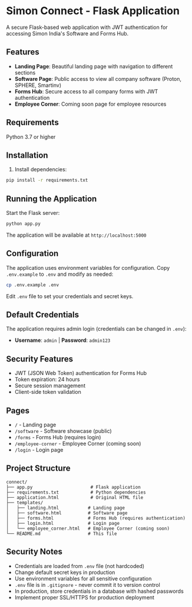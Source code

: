 # Simon Connect - Flask Application

A secure Flask-based web application with JWT authentication for accessing Simon India's Software and Forms Hub.

## Features

- **Landing Page**: Beautiful landing page with navigation to different sections
- **Software Page**: Public access to view all company software (Proton, SPHERE, Smartinv)
- **Forms Hub**: Secure access to all company forms with JWT authentication
- **Employee Corner**: Coming soon page for employee resources

## Requirements

Python 3.7 or higher

## Installation

1. Install dependencies:
```bash
pip install -r requirements.txt
```

## Running the Application

Start the Flask server:
```bash
python app.py
```

The application will be available at `http://localhost:5000`

## Configuration

The application uses environment variables for configuration. Copy `.env.example` to `.env` and modify as needed:

```bash
cp .env.example .env
```

Edit `.env` file to set your credentials and secret keys.

## Default Credentials

The application requires admin login (credentials can be changed in `.env`):

- **Username**: `admin` | **Password**: `admin123`

## Security Features

- JWT (JSON Web Token) authentication for Forms Hub
- Token expiration: 24 hours
- Secure session management
- Client-side token validation

## Pages

- `/` - Landing page
- `/software` - Software showcase (public)
- `/forms` - Forms Hub (requires login)
- `/employee-corner` - Employee Corner (coming soon)
- `/login` - Login page

## Project Structure

```
connect/
├── app.py                      # Flask application
├── requirements.txt            # Python dependencies
├── application.html            # Original HTML file
├── templates/
│   ├── landing.html           # Landing page
│   ├── software.html          # Software page
│   ├── forms.html             # Forms Hub (requires authentication)
│   ├── login.html             # Login page
│   └── employee_corner.html   # Employee Corner (coming soon)
└── README.md                  # This file
```

## Security Notes

- Credentials are loaded from `.env` file (not hardcoded)
- Change default secret keys in production
- Use environment variables for all sensitive configuration
- `.env` file is in `.gitignore` - never commit it to version control
- In production, store credentials in a database with hashed passwords
- Implement proper SSL/HTTPS for production deployment

